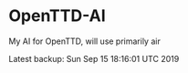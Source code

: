 # OpenTTD-AI
My AI for OpenTTD, will use primarily air

Latest backup: Sun Sep 15 18:16:01 UTC 2019
